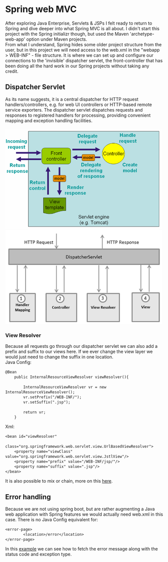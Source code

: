 # Spring web MVC
After exploring Java Enterprise, Servlets & JSPs I felt ready to return to Spring and dive deeper into what Spring MVC is all about.
I didn't start this project with the Spring initializr though, but used the Maven 'archetype-web-app' option under Maven projects.  
From what I understand, Spring hides some older project structure from the user, but in this project we will need access to the web.xml
in the "webapp > WEB-INF" - file structure. It is where we can set up and configure our connections to the 'invisible' dispatcher servlet,
the front-controller that has been doing all the hard work in our Spring projects without taking any credit.

## Dispatcher Servlet
As its name suggests, it is a central dispatcher for HTTP request handlers/controllers, e.g. for web UI controllers or HTTP-based remote service exporters.
The dispatcher servlet dispatches requests and responses to registered handlers for processing, providing convenient mapping and exception handling facilities.  
<br>
<img width="500" src="https://github.com/H3AR7B3A7/SpringMVC/blob/master/front-controller.png" alt="fc"><br>
<img width="500" src="https://github.com/H3AR7B3A7/SpringMVC/blob/master/dispatcher-servlet.png" alt="ds">

### View Resolver
Because all requests go through our dispatcher servlet we can also add a prefix and suffix to our views here.
If we ever change the view layer we would just need to change the suffix in one location.  
Java Config:

    @Bean
        public InternalResourceViewResolver viewResolver(){
    
            InternalResourceViewResolver vr = new InternalResourceViewResolver();
            vr.setPrefix("/WEB-INF/");
            vr.setSuffix(".jsp");
    
            return vr;
        }
        
Xml:

    <bean id="viewResolver"
          class="org.springframework.web.servlet.view.UrlBasedViewResolver">
        <property name="viewClass" value="org.springframework.web.servlet.view.JstlView"/>
        <property name="prefix" value="/WEB-INF/jsp/"/>
        <property name="suffix" value=".jsp"/>
    </bean>

It is also possible to mix or chain, more on this [here](https://docs.spring.io/spring-framework/docs/3.0.0.M3/spring-framework-reference/html/ch16s05.html).

## Error handling
Because we are not using spring boot, but are rather augmenting a Java web application with Spring features we would actually need web.xml in this case.
There is no Java Config equivalent for:  

    <error-page>
            <location>/error</location>
    </error-page>
    
In this [example](https://www.baeldung.com/servlet-exceptions) we can see how to fetch the error message along with the status code and exception type.